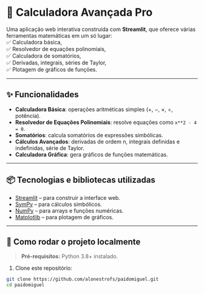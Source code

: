 # 🧮 Calculadora Avançada Pro

Uma aplicação web interativa construída com **Streamlit**, que oferece várias ferramentas matemáticas em um só lugar:  
✅ Calculadora básica,  
✅ Resolvedor de equações polinomiais,  
✅ Calculadora de somatórios,  
✅ Derivadas, integrais, séries de Taylor,  
✅ Plotagem de gráficos de funções.

---

## ✨ Funcionalidades

- **Calculadora Básica**: operações aritméticas simples (+, −, ×, ÷, potência).
- **Resolvedor de Equações Polinomiais**: resolve equações como `x**2 - 4 = 0`.
- **Somatórios**: calcula somatórios de expressões simbólicas.
- **Cálculos Avançados**: derivadas de ordem n, integrais definidas e indefinidas, série de Taylor.
- **Calculadora Gráfica**: gera gráficos de funções matemáticas.

---

## 📦 Tecnologias e bibliotecas utilizadas

- [Streamlit](https://streamlit.io/) – para construir a interface web.
- [SymPy](https://www.sympy.org/) – para cálculos simbólicos.
- [NumPy](https://numpy.org/) – para arrays e funções numéricas.
- [Matplotlib](https://matplotlib.org/) – para plotagem de gráficos.

---

## 🚀 Como rodar o projeto localmente

> **Pré-requisitos:** Python 3.8+ instalado.

1. Clone este repositório:

```bash
git clone https://github.com/alonestrofs/paidomiguel.git
cd paidomiguel

